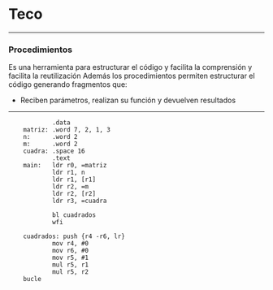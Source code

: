 # Teco
---
### Procedimientos
Es una herramienta para estructurar el código y facilita la comprensión y facilita la reutilización
Además los procedimientos permiten estructurar el código generando fragmentos que:
- Reciben parámetros, realizan su función y devuelven resultados
---
```arm
			.data
	matriz: .word 7, 2, 1, 3
	n:      .word 2
	m:      .word 2
	cuadra: .space 16
			.text
	main:   ldr r0, =matriz
	        ldr r1, n
	        ldr r1, [r1]
	        ldr r2, =m
	        ldr r2, [r2]
	        ldr r3, =cuadra
			
			bl cuadrados
			wfi
			
	cuadrados: push {r4 -r6, lr}
			mov r4, #0
			mov r6, #0
			mov r5, #1
			mul r5, r1
			mul r5, r2
	bucle
```
